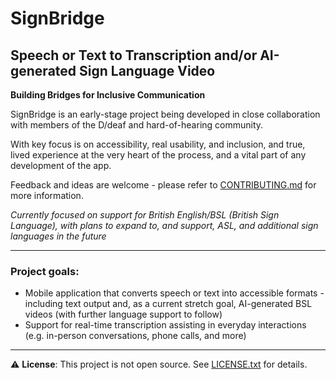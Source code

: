 # SignBridge

## Speech or Text to Transcription and/or AI-generated Sign Language Video

**Building Bridges for Inclusive Communication**

SignBridge is an early-stage project being developed in close collaboration with members of the D/deaf and hard-of-hearing community.

With key focus is on accessibility, real usability, and inclusion, and true, lived experience at the very heart of the process, and a vital part of any development of the app.

Feedback and ideas are welcome - please refer to [CONTRIBUTING.md](./CONTRIBUTING.md) for more information.

_Currently focused on support for British English/BSL (British Sign Language), with plans to expand to, and support, ASL, and additional sign languages in the future_

---

### Project goals:

- Mobile application that converts speech or text into accessible formats - including text output and, as a current stretch goal, AI-generated BSL videos (with further language support to follow)
- Support for real-time transcription assisting in everyday interactions (e.g. in-person conversations, phone calls, and more)

---

⚠️ **License**: This project is not open source. See [LICENSE.txt](./LICENSE.txt) for details.
